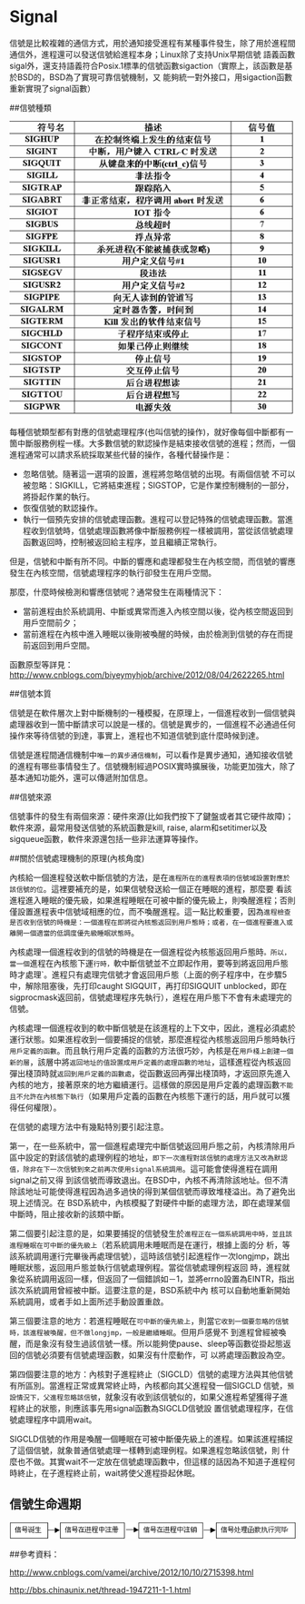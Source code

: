 # Signal




信號是比較複雜的通信方式，用於通知接受進程有某種事件發生，除了用於進程間通信外，進程還可以發送信號給進程本身；Linux除了支持Unix早期信號
語義函數sigal外，還支持語義符合Posix.1標準的信號函數sigaction（實際上，該函數是基於BSD的，BSD為了實現可靠信號機制，又
能夠統一對外接口，用sigaction函數重新實現了signal函數）

##信號種類

![](images/2012110314401676.gif)

每種信號類型都有對應的信號處理程序(也叫信號的操作)，就好像每個中斷都有一箇中斷服務例程一樣。大多數信號的默認操作是結束接收信號的進程；然而，一個進程通常可以請求系統採取某些代替的操作，各種代替操作是：

- 忽略信號。隨著這一選項的設置，進程將忽略信號的出現。有兩個信號  不可以被忽略：SIGKILL，它將結束進程；SIGSTOP，它是作業控制機制的一部分，將掛起作業的執行。
- 恢復信號的默認操作。
- 執行一個預先安排的信號處理函數。進程可以登記特殊的信號處理函數。當進程收到信號時，信號處理函數將像中斷服務例程一樣被調用，當從該信號處理函數返回時，控制被返回給主程序，並且繼續正常執行。

但是，信號和中斷有所不同。中斷的響應和處理都發生在內核空間，而信號的響應發生在內核空間，信號處理程序的執行卻發生在用戶空間。


那麼，什麼時候檢測和響應信號呢？通常發生在兩種情況下：

- 當前進程由於系統調用、中斷或異常而進入內核空間以後，從內核空間返回到用戶空間前夕；
- 當前進程在內核中進入睡眠以後剛被喚醒的時候，由於檢測到信號的存在而提前返回到用戶空間。


函數原型等詳見：http://www.cnblogs.com/biyeymyhjob/archive/2012/08/04/2622265.html

##信號本質

信號是在軟件層次上對中斷機制的一種模擬，在原理上，一個進程收到一個信號與處理器收到一箇中斷請求可以說是一樣的。信號是異步的，一個進程不必通過任何操作來等待信號的到達，事實上，進程也不知道信號到底什麼時候到達。

信號是進程間通信機制中`唯一的異步通信機制`，可以看作是異步通知，通知接收信號的進程有哪些事情發生了。信號機制經過POSIX實時擴展後，功能更加強大，除了基本通知功能外，還可以傳遞附加信息。


##信號來源

信號事件的發生有兩個來源：硬件來源(比如我們按下了鍵盤或者其它硬件故障)；軟件來源，最常用發送信號的系統函數是kill, raise, alarm和setitimer以及sigqueue函數，軟件來源還包括一些非法運算等操作。


##關於信號處理機制的原理(內核角度)

內核給一個進程發送軟中斷信號的方法，是在`進程所在的進程表項的信號域設置對應於該信號的位`。這裡要補充的是，如果信號發送給一個正在睡眠的進程，那麼要 看該進程進入睡眠的優先級，如果進程睡眠在可被中斷的優先級上，則喚醒進程；否則僅設置進程表中信號域相應的位，而不喚醒進程。這一點比較重要，因為`進程檢查是否收到信號的時機是：一個進程在即將從內核態返回到用戶態時；或者，在一個進程要進入或離開一個適當的低調度優先級睡眠狀態時`。    

內核處理一個進程收到的信號的時機是在一個進程從內核態返回用戶態時`。所以，當一個`進程在內核態下運`行時，`軟中斷信號並不立即起作用，要等到將返回用戶態時才處理`。進程只有處理完信號才會返回用戶態（上面的例子程序中，在步驟5中，解除阻塞後，先打印caught SIGQUIT，再打印SIGQUIT unblocked，即在sigprocmask返回前，信號處理程序先執行），進程在用戶態下不會有未處理完的信號。    

內核處理一個進程收到的軟中斷信號是在該進程的上下文中，因此，進程必須處於運行狀態。如果進程收到一個要捕捉的信號，那麼進程從內核態返回用戶態時執行`用戶定義的函數`。而且執行用戶定義的函數的方法很巧妙，內核是在`用戶棧上創建一個新的層`，該層中將`返回地址的值設置成用戶定義的處理函數的地址`，這樣進程從內核返回彈出棧頂時就`返回到用戶定義的函數處`，從函數返回再彈出棧頂時，才返回原先進入內核的地方，接著原來的地方繼續運行。這樣做的原因是用戶定義的處理函數`不能且不允許在內核態下執行`（如果用戶定義的函數在內核態下運行的話，用戶就可以獲得任何權限）。

在信號的處理方法中有幾點特別要引起注意。    

第一，在一些系統中，當一個進程處理完中斷信號返回用戶態之前，內核清除用戶區中設定的對該信號的處理例程的地址，`即下一次進程對該信號的處理方法又改為默認值，除非在下一次信號到來之前再次使用signal系統調用`。這可能會使得進程在調用signal之前又得 到該信號而導致退出。在BSD中，內核不再清除該地址。但不清除該地址可能使得進程因為過多過快的得到某個信號而導致堆棧溢出。為了避免出現上述情況。在 BSD系統中，內核模擬了對硬件中斷的處理方法，即在處理某個中斷時，阻止接收新的該類中斷。    

第二個要引起注意的是，如果要捕捉的信號發生於`進程正在一個系統調用中時，並且該進程睡眠在可中斷的優先級上`（若系統調用未睡眠而是在運行，根據上面的分 析，等該系統調用運行完畢後再處理信號），這時該信號引起進程作一次longjmp，跳出睡眠狀態，返回用戶態並執行信號處理例程。當從信號處理例程返回 時，進程就象從系統調用返回一樣，但返回了一個錯誤如－1，並將errno設置為EINTR，指出該次系統調用曾經被中斷。這要注意的是，BSD系統中內 核可以自動地重新開始系統調用，或者手如上面所述手動設置重啟。    

第三個要注意的地方：若進程睡眠在`可中斷的優先級上`，則當`它收到一個要忽略的信號時，該進程被喚醒，但不做longjmp，一般是繼續睡眠`。但用戶感覺不 到進程曾經被喚醒，而是象沒有發生過該信號一樣。所以能夠使pause、sleep等函數從掛起態返回的信號必須要有信號處理函數，如果沒有什麼動作，可 以將處理函數設為空。    

第四個要注意的地方：內核對子進程終止（SIGCLD）信號的處理方法與其他信號有所區別。當進程正常或異常終止時，內核都向其父進程發一個SIGCLD 信號，`預設情況下，父進程忽略該信號`，就象沒有收到該信號似的，如果父進程希望獲得子進程終止的狀態，則應該事先用signal函數為SIGCLD信號設 置信號處理程序，在信號處理程序中調用wait。

SIGCLD信號的作用是喚醒一個睡眠在可被中斷優先級上的進程。如果該進程捕捉了這個信號，就象普通信號處理一樣轉到處理例程。如果進程忽略該信號，則 什麼也不做。其實wait不一定放在信號處理函數中，但這樣的話因為不知道子進程何時終止，在子進程終止前，wait將使父進程掛起休眠。

## 信號生命週期


![](images/2012110315295486.gif)


##參考資料：

http://www.cnblogs.com/vamei/archive/2012/10/10/2715398.html

http://bbs.chinaunix.net/thread-1947211-1-1.html


